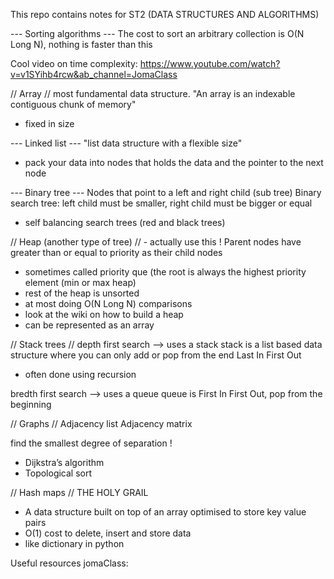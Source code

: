This repo contains notes for ST2 (DATA STRUCTURES AND ALGORITHMS)  
   
--- Sorting algorithms ---
The cost to sort an arbitrary collection is O(N Long N), nothing is faster than this 

Cool video on time complexity: https://www.youtube.com/watch?v=v1SYihb4rcw&ab_channel=JomaClass

// Array //
most fundamental data structure. 
"An array is an indexable contiguous chunk of memory"
- fixed in size

--- Linked list --- 
"list data structure with a flexible size"
- pack your data into nodes that holds the data and the pointer to the next node

--- Binary tree ---
Nodes that point to a left and right child (sub tree) 
Binary search tree: left child must be smaller, right child must be bigger or equal
- self balancing search trees (red and black trees)

// Heap (another type of tree) // - actually use this !
Parent nodes have greater than or equal to priority as their child nodes 
- sometimes called priority que (the root is always the highest priority element (min or max heap)
- rest of the heap is unsorted
- at most doing O(N Long N) comparisons
- look at the wiki on how to build a heap
- can be represented as an array

// Stack trees // 
depth first search --> uses a stack 
stack is a list based data structure where you can only add or pop from the end Last In First Out
  - often done using recursion

bredth first search --> uses a queue 
queue is First In First Out, pop from the beginning 

// Graphs //
Adjacency list 
Adjacency matrix 

find the smallest degree of separation !
- Dijkstra’s algorithm
- Topological sort

// Hash maps //
THE HOLY GRAIL
- A data structure built on top of an array optimised to store key value pairs
- O(1) cost to delete, insert and store  data
- like dictionary in python

Useful resources
jomaClass:
